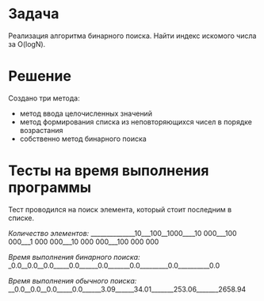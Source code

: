 # Задача

Реализация алгоритма бинарного поиска. Найти индекс искомого числа за O(logN).

# Решение
Создано три метода:
+ метод ввода целочисленных значений
+ метод формирования списка из неповторяющихся чисел в порядке возрастания
+ собственно метод бинарного поиска

# Тесты на время выполнения программы

Тест проводился на поиск элемента, который стоит последним в списке.

_Количество элементов:_ ______________10___100__1000____10 000___100 000___1 000 000___10 000 000___100 000 000

_Время выполнения бинарного поиска:_ _0.0__0.0__0.0_____0.0______0.0_______0.0_________0.0__________0.0

_Время выполнения обычного поиска:_ __0.0__0.0__0.0_____0.0______3.09______34.01_______253.06_______2658.94